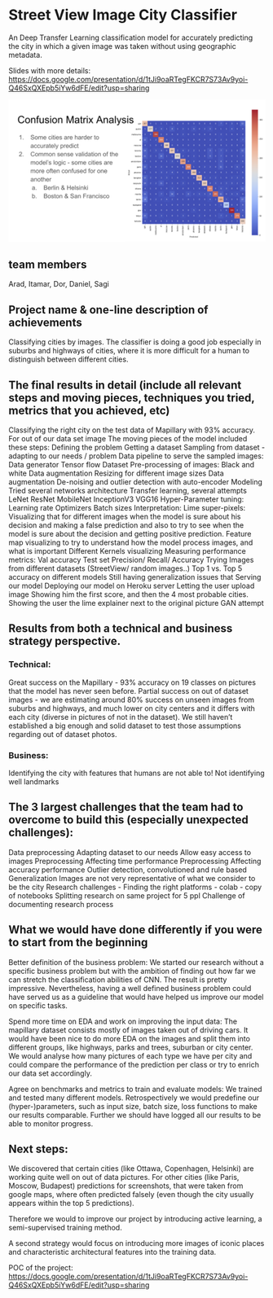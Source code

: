 # Street View Image City Classifier 
An Deep Transfer Learning classification model for accurately predicting the city in which a given image was taken without using geographic metadata.

Slides with more details:
https://docs.google.com/presentation/d/1tJi9oaRTegFKCR7S73Av9yoi-Q46SxQXEpb5iYw6dFE/edit?usp=sharing

![alt text](https://github.com/aradarad2001/cities-classifier/blob/master/confusion_matrix.png)


## team members 
Arad, Itamar, Dor, Daniel, Sagi

## Project name & one-line description of achievements

Classifying cities by images.
The classifier is doing a good job especially in suburbs and highways of cities, where it is more difficult for a human to distinguish between different cities.

## The final results in detail (include all relevant steps and moving pieces, techniques you tried, metrics that you achieved, etc)

Classifying the right city on the test data of Mapillary with 93% accuracy. For out of our data set image The moving pieces of the model included these steps:
Defining the problem
Getting a dataset
Sampling from dataset - adapting to our needs / problem
Data pipeline to serve the sampled images:
Data generator
Tensor flow Dataset
Pre-processing of images:
Black and white
Data augmentation
Resizing for different image sizes
Data augmentation
De-noising and outlier detection with auto-encoder
Modeling
Tried several networks architecture
Transfer learning, several attempts
LeNet
ResNet
MobileNet
InceptionV3
VGG16
Hyper-Parameter tuning:
Learning rate
Optimizers
Batch sizes
Interpretation:
Lime super-pixels:
Visualizing that for different images when the model is sure about his decision and making a false prediction and also to try to see when the model is sure about the decision and getting positive prediction.
Feature map visualizing to try to understand how the model process images, and what is important
Different Kernels visualizing
Measuring performance metrics:
Val accuracy
Test set
Precision/ Recall/ Accuracy
Trying Images from different datasets (StreetView/ random images..)
Top 1 vs. Top 5 accuracy on different models
Still having generalization issues that 
Serving our model
Deploying our model on Heroku server
Letting the user upload image
Showing him the first score, and then the 4 most probable cities.
Showing the user the lime explainer next to the original picture 
GAN attempt
	
## Results from both a technical and business strategy perspective.
### Technical:
Great success on the Mapillary - 93% accuracy on 19 classes on pictures that the model has never seen before.
Partial success on out of dataset images - we are estimating around 80% success on unseen images from suburbs and highways, and much lower on city centers and it differs with each city (diverse in pictures of not in the dataset).
We still haven’t established a big enough and solid dataset to test those assumptions regarding out of dataset photos.
### Business:
Identifying the city with features that humans are not able to!
Not identifying well landmarks

## The 3 largest challenges that the team had to overcome to build this (especially unexpected challenges):
Data preprocessing 
Adapting dataset to our needs
Allow easy access to images
Preprocessing Affecting time performance
Preprocessing Affecting accuracy performance
Outlier detection, convolutioned and rule based
Generalization
Images are not very representative of what we consider to be the city
Research challenges - 
Finding the right platforms - colab - copy of notebooks
Splitting research on same project for 5 ppl
Challenge of documenting research process

## What we would have done differently if you were to start from the beginning

Better definition of the business problem:
We started our research without a specific business problem but with the ambition of finding out how far we can stretch the classification abilities of CNN. The result is pretty impressive. Nevertheless, having a well defined business problem could have served us as a guideline that would have helped us improve our model on specific tasks.

Spend more time on EDA and work on improving the input data: 
The mapillary dataset consists mostly of images taken out of driving cars. It would have been nice to do more EDA on the images and split them into different groups, like highways, parks and trees, suburban or city center. We would analyse how many pictures of each type we have per city and could compare the performance of the prediction per class or try to enrich our data set accordingly.

Agree on benchmarks and metrics to train and evaluate models:
We trained and tested many different models. Retrospectively we would predefine our (hyper-)parameters, such as input size, batch size, loss functions to make our results comparable. Further we should have logged all our results to be able to monitor progress. 

## Next steps:
We discovered that certain cities (like Ottawa, Copenhagen, Helsinki) are working quite well on out of data pictures. For other cities (like Paris, Moscow, Budapest) predictions for screenshots, that were taken from google maps, where often predicted falsely (even though the city usually appears within the top 5 predictions).
 
Therefore we would to improve our project by introducing active learning, a semi-supervised training method. 

A second strategy would focus on introducing more images of iconic places and characteristic architectural features into the training data. 


POC of the project:
https://docs.google.com/presentation/d/1tJi9oaRTegFKCR7S73Av9yoi-Q46SxQXEpb5iYw6dFE/edit?usp=sharing
